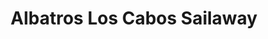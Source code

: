 ---
title: "Albatros Los Cabos Sailaway"
url: /san-jose-del-cabo/albatros-los-cabos-sailaway/
shop: agencia de viajes
---
